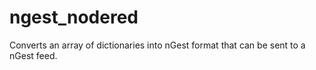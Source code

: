 # ngest_nodered
Converts an array of dictionaries into nGest format that can be sent to a nGest feed.
